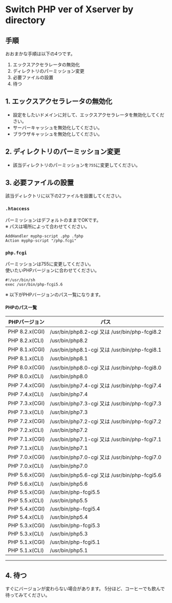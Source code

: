 # Switch PHP ver of Xserver by directory

## 手順
おおまかな手順は以下の4つです。

1. エックスアクセラレータの無効化
1. ディレクトリのパーミッション変更
1. 必要ファイルの設置
2. 待つ

## 1. エックスアクセラレータの無効化
- 設定をしたいドメインに対して、エックスアクセラレータを無効化してください。
- サーバーキャッシュを無効化してください。
- ブラウザキャッシュを無効化してください。

## 2. ディレクトリのパーミッション変更
- 該当ディレクトリのパーミッションを`755`に変更してください。

## 3. 必要ファイルの設置
該当ディレクトリに以下の2ファイルを設置してください。

### `.htaccess`
パーミッションはデフォルトのままでOKです。  
※ パスは場所によって合わせてください。

```cgi
AddHandler myphp-script .php .fphp
Action myphp-script "/php.fcgi"
```

### `php.fcgi`
パーミッションは755に変更してください。  
使いたいPHPバージョンに合わせてください。
```cgi=
#!/usr/bin/sh
exec /usr/bin/php-fcgi5.6
```

※ 以下がPHPバージョンのパス一覧になります。

#### PHPのパス一覧

| PHPバージョン | パス | 
| -------- | -------- | 
| PHP 8.2.x(CGI)     | /usr/bin/php8.2-cgi 又は /usr/bin/php-fcgi8.2     | 
| PHP 8.2.x(CLI)     | /usr/bin/php8.2     | 
| PHP 8.1.x(CGI)	 | /usr/bin/php8.1-cgi 又は /usr/bin/php-fcgi8.1     | 
| PHP 8.1.x(CLI)     | /usr/bin/php8.1     | 
| PHP 8.0.x(CGI)     | /usr/bin/php8.0-cgi 又は /usr/bin/php-fcgi8.0     | 
| PHP 8.0.x(CLI)     | /usr/bin/php8.0     | 
| PHP 7.4.x(CGI)     | /usr/bin/php7.4-cgi 又は /usr/bin/php-fcgi7.4     | 
| PHP 7.4.x(CLI)     | /usr/bin/php7.4     | 
| PHP 7.3.x(CGI)     | /usr/bin/php7.3-cgi 又は /usr/bin/php-fcgi7.3     | 
| PHP 7.3.x(CLI)     | /usr/bin/php7.3     | 
| PHP 7.2.x(CGI)     | /usr/bin/php7.2-cgi 又は /usr/bin/php-fcgi7.2     | 
| PHP 7.2.x(CLI)     | /usr/bin/php7.2     | 
| PHP 7.1.x(CGI)	 | /usr/bin/php7.1-cgi 又は /usr/bin/php-fcgi7.1     | 
| PHP 7.1.x(CLI)     | /usr/bin/php7.1     | 
| PHP 7.0.x(CGI)     | /usr/bin/php7.0-cgi 又は /usr/bin/php-fcgi7.0     | 
| PHP 7.0.x(CLI)     | /usr/bin/php7.0     | 
| PHP 5.6.x(CGI)     | /usr/bin/php5.6-cgi 又は /usr/bin/php-fcgi5.6     | 
| PHP 5.6.x(CLI)     | /usr/bin/php5.6     | 
| PHP 5.5.x(CGI)     | /usr/bin/php-fcgi5.5     | 
| PHP 5.5.x(CLI)     | /usr/bin/php5.5     | 
| PHP 5.4.x(CGI)     | /usr/bin/php-fcgi5.4     | 
| PHP 5.4.x(CLI)     | /usr/bin/php5.4     | 
| PHP 5.3.x(CGI)     | /usr/bin/php-fcgi5.3     | 
| PHP 5.3.x(CLI)     | /usr/bin/php5.3     | 
| PHP 5.1.x(CGI)     | /usr/bin/php-fcgi5.1    | 
| PHP 5.1.x(CLI)     | /usr/bin/php5.1     | 
---

## 4. 待つ
すぐにバージョンが変わらない場合があります。
5分ほど、コーヒーでも飲んで待ってみてください。
